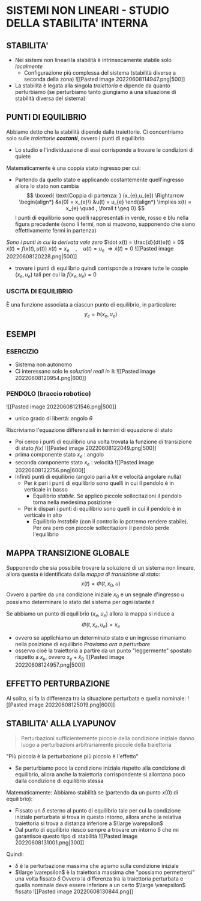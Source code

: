 # SISTEMI NON LINEARI - STUDIO DELLA STABILITA' INTERNA

## STABILITA'
- Nei sistemi non lineari la stabilità è intrinsecamente stabile solo *localmente*
	- Configurazione più complessa del sistema (stabilità diverse a seconda della zona)
![[Pasted image 20220608114947.png|500]]
- La stabilità è legata alla singola *traiettoria* e dipende da quanto perturbiamo (se perturbiamo tanto giungiamo a una situazione di stabilità diversa del sistema)

## PUNTI DI EQUILIBRIO
Abbiamo detto che la stabilità dipende dalle traiettorie.
Ci concentriamo solo sulle *traiettorie **costanti***, ovvero i punti di equilibrio
- Lo studio e l'individuazione di essi corrisponde a trovare le condizioni di quiete

Matematicamente è una coppia stato ingresso per cui:
- Partendo da quello stato e applicando costantemente quell'ingresso allora lo stato non cambia
$$
\boxed{
\text{Coppia di partenza: } (x_{e},u_{e}) \Rightarrow
\begin{align*}
&x(0) = x_{e}\\
&u(t) = u_{e}
\end{align*} \implies x(t) = x_{e}  \quad , \forall t \geq 0}
$$
I punti di equilibrio sono quelli rappresentati in verde, rosso e blu nella figura precedente (sono lì fermi, non si muovono, supponendo che siano effettivamente fermi in partenza)

*Sono i punti in cui la derivata vale zero*
$\dot x(t) = \frac{d}{dt}x(t) = 0$
$\dot x(t) = f(x(t),u(t))$
$x(t) = x_{e}  \quad , \quad u(t)=u_{e}$
$\Rightarrow \dot x(t) = 0$
![[Pasted image 20220608120228.png|500]]
- trovare i punti di equilibrio quindi corrisponde a trovare tutte le coppie $(x_{e},u_{e})$ tali per cui la $f(x_{e},u_{e}) = 0$
### USCITA DI EQUILIBRIO
È una funzione associata a ciascun punto di equilibrio, in particolare:
$$
y_{e} = h(x_{e},u_{e})
$$

## ESEMPI
### ESERCIZIO
- Sistema non autonomo
- Ci interessano solo le *soluzioni reali in $\mathbb{R}$*
![[Pasted image 20220608120954.png|600]]

### PENDOLO (braccio robotico)
![[Pasted image 20220608121546.png|500]]
- unico grado di libertà: angolo $\theta$

Riscriviamo l'equazione differenziali in termini di equazione di stato
 - Poi cerco i punti di equilibrio una volta trovata la funzione di transizione di stato $f(x)$
![[Pasted image 20220608122049.png|500]]
- prima componente stato $x_e$ : angolo
- seconda componente stato $x_e$ : velocità
![[Pasted image 20220608122756.png|600]]
- Infiniti punti di equilibrio (angolo pari a $k\pi$ e velocità angolare nulla)
	- Per $k$ pari i punti di equilibrio sono quelli in cui il pendolo è in verticale in basso
		- Equilibrio *stabile*. Se applico piccole sollecitazioni il pendolo torna nella medesima posizione
	- Per $k$ dispari i punti di equilibrio sono quelli in cui il pendolo è in verticale in alto
		- Equilibrio *instabile* (con il controllo lo potremo rendere stabile). Per ora però con piccole sollecitazioni il pendolo perde l'equilibrio 

## MAPPA TRANSIZIONE GLOBALE
Supponendo che sia possibile trovare la soluzione di un sistema non lineare, allora questa è identificata dalla *mappa di transizione di stato*:
$$
x(t) = \Phi (t,x_{0},u)
$$
Ovvero a partire da una condizione iniziale $x_{0}$ e un segnale d'ingresso $u$ possiamo determinare lo stato del sistema per ogni istante $t$

Se abbiamo un punto di equilibrio $(x_{e}, u_{e})$ allora la mappa si riduce a
$$
\Phi (t,x_{e},u_{e}) = x_{e}
$$
- ovvero se applichiamo un determinato stato e un ingresso rimaniamo nella posizione di equilibrio
*Proviamo ora a perturbare*
- osservo cioè la traiettoria a partire da un punto "leggermente" spostato rispetto a $x_{e}$, ovvero $x_{e}+\tilde x_{0}$
![[Pasted image 20220608124957.png|500]]
## EFFETTO PERTURBAZIONE
Al solito, si fa la differenza tra la situazione perturbata e quella nominale:
![[Pasted image 20220608125019.png|600]]

## STABILITA' ALLA LYAPUNOV

>Perturbazioni sufficientemente piccole della condizione iniziale danno luogo a perturbazioni arbitrariamente piccole della traiettoria

"Più piccola è la perturbazione più piccolo è l'effetto"
- Se perturbiamo poco la condizione iniziale rispetto alla condizione di equilibrio, allora anche la traiettoria corrispondente si allontana poco dalla condizione di equilibrio stessa

Matematicamente:
Abbiamo stabilità se (partendo da un punto $x(0)$ di equilibrio):
- Fissato un $\delta$ esterno al punto di equilibrio tale per cui la condizione iniziale perturbata si trova in questo intorno, allora anche la relativa traiettoria si trova a distanza inferiore a $\large \varepsilon$
- Dal punto di equilibrio riesco sempre a trovare un intorno $\delta$ che mi garantisce questo tipo di stabilità
![[Pasted image 20220608131001.png|300]]

Quindi: 
- $\delta$ è la perturbazione massima che agiamo sulla condizione iniziale
- $\large \varepsilon$ è la traiettoria massima che "possiamo permetterci" una volta fissato $\delta$
Ovvero la differenza tra la traiettoria perturbata e quella nominale deve essere inferiore a un certo $\large \varepsilon$ fissato
![[Pasted image 20220608130844.png]]

